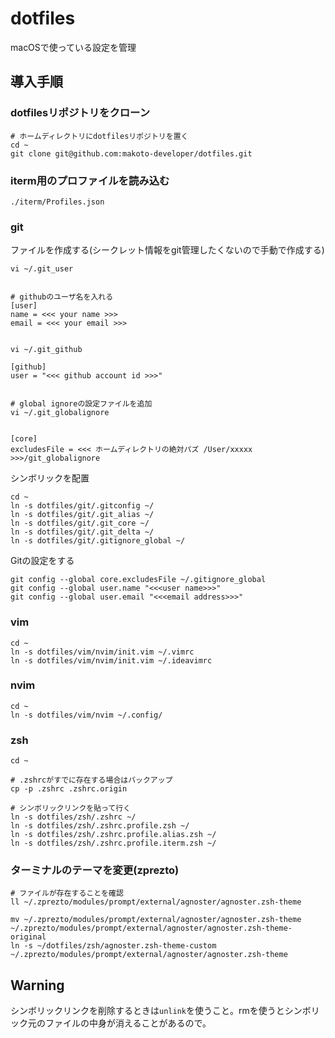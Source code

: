 # dotfiles

macOSで使っている設定を管理

## 導入手順

### dotfilesリポジトリをクローン

```shell
# ホームディレクトリにdotfilesリポジトリを置く
cd ~
git clone git@github.com:makoto-developer/dotfiles.git
```

### iterm用のプロファイルを読み込む

```shell
./iterm/Profiles.json
```

### git


ファイルを作成する(シークレット情報をgit管理したくないので手動で作成する)
```shell
vi ~/.git_user


# githubのユーザ名を入れる
[user]
name = <<< your name >>>
email = <<< your email >>>


vi ~/.git_github

[github]
user = "<<< github account id >>>"


# global ignoreの設定ファイルを追加
vi ~/.git_globalignore


[core] 
excludesFile = <<< ホームディレクトリの絶対パズ /User/xxxxx >>>/git_globalignore

```

シンボリックを配置

```shell
cd ~
ln -s dotfiles/git/.gitconfig ~/
ln -s dotfiles/git/.git_alias ~/
ln -s dotfiles/git/.git_core ~/
ln -s dotfiles/git/.git_delta ~/
ln -s dotfiles/git/.gitignore_global ~/
```

Gitの設定をする

```shell
git config --global core.excludesFile ~/.gitignore_global
git config --global user.name "<<<user name>>>"
git config --global user.email "<<<email address>>>"
```

### vim

```shell
cd ~
ln -s dotfiles/vim/nvim/init.vim ~/.vimrc
ln -s dotfiles/vim/nvim/init.vim ~/.ideavimrc
```

### nvim

```shell
cd ~
ln -s dotfiles/vim/nvim ~/.config/
```

### zsh

```shell
cd ~

# .zshrcがすでに存在する場合はバックアップ
cp -p .zshrc .zshrc.origin

# シンボリックリンクを貼って行く
ln -s dotfiles/zsh/.zshrc ~/
ln -s dotfiles/zsh/.zshrc.profile.zsh ~/
ln -s dotfiles/zsh/.zshrc.profile.alias.zsh ~/
ln -s dotfiles/zsh/.zshrc.profile.iterm.zsh ~/
```

### ターミナルのテーマを変更(zprezto)

```shell
# ファイルが存在することを確認
ll ~/.zprezto/modules/prompt/external/agnoster/agnoster.zsh-theme

mv ~/.zprezto/modules/prompt/external/agnoster/agnoster.zsh-theme ~/.zprezto/modules/prompt/external/agnoster/agnoster.zsh-theme-original
ln -s ~/dotfiles/zsh/agnoster.zsh-theme-custom ~/.zprezto/modules/prompt/external/agnoster/agnoster.zsh-theme
```


## Warning

シンボリックリンクを削除するときは`unlink`を使うこと。rmを使うとシンボリック元のファイルの中身が消えることがあるので。

